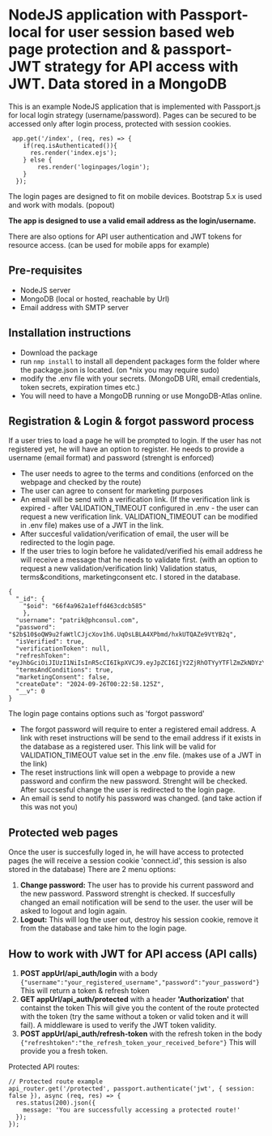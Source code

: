 # NodeJS application with Passport-local for user session based web page protection and & passport-JWT strategy for API access with JWT. Data stored in a MongoDB

This is an example NodeJS application that is implemented with Passport.js for local login strategy (username/password). Pages can be secured to be accessed only after login process, protected with session cookies.
```
 app.get('/index', (req, res) => {
    if(req.isAuthenticated()){
      res.render('index.ejs');
    } else {
        res.render('loginpages/login');
    }
  });
```

The login pages are designed to fit on mobile devices. Bootstrap 5.x is used and work with modals. (popout)

**The app is designed to use a valid email address as the login/username.**

There are also options for API user authentication and JWT tokens for resource access. (can be used for mobile apps for example)

## Pre-requisites
- NodeJS server
- MongoDB (local or hosted, reachable by Url)
- Email address with SMTP server

## Installation instructions
- Download the package
- run ```nmp install``` to install all dependent packages form the folder where the package.json is located. (on *nix you may require sudo)
- modify the .env file with your secrets. (MongoDB URI, email credentials, token secrets, expiration times etc.)
- You will need to have a MongoDB running or use MongoDB-Atlas online.

## Registration & Login & forgot password process

If a user tries to load a page he will be prompted to login.
If the user has not registered yet, he will have an option to register. He needs to provide a username (email format) and password (strenght is enforced)
- The user needs to agree to the terms and conditions (enforced on the webpage and checked by the route)
- The user can agree to consent for marketing purposes
- An email will be send with a verification link. (If the verification link is expired - after VALIDATION_TIMEOUT configured in .env - the user can request a new verification link. VALIDATION_TIMEOUT can be modified in .env file) makes use of a JWT in the link.
- After succesful validation/verification of email, the user will be redirected to the login page.
- If the user tries to login before he validated/verified his email address he will receive a message that he needs to validate first. (with an option to request a new validation/verification link)
Validation status, terms&conditions, marketingconsent etc. I stored in the database.
```
{
  "_id": {
    "$oid": "66f4a962a1effd463cdcb585"
    },
  "username": "patrik@phconsul.com",
  "password": "$2b$10$oQW9u2faWtlCJjcXov1h6.UqOsLBLA4XPbmd/hxkUTQAZe9VtYB2q",
  "isVerified": true,
  "verificationToken": null,
  "refreshToken": "eyJhbGciOiJIUzI1NiIsInR5cCI6IkpXVCJ9.eyJpZCI6IjY2ZjRhOTYyYTFlZmZkNDYzY2RjYjU4NSIsInVzZXJuYW1lIjoicGF0cmlrQHBoY29uc3VsLmNvbSIsImlhdCI6MTcyNzMxMTA5MCwiZXhwIjoxNzU4ODQ3MDkwfQ.TPWsq36VowHwnLlb7ttGQsGXu4dC8oGz0nzCTgGKE1k",
  "termsAndConditions": true,
  "marketingConsent": false,
  "createDate": "2024-09-26T00:22:58.125Z",
  "__v": 0
}
```

  
The login page contains options such as 'forgot password'
- The forgot password will require to enter a registered email address. A link with reset instructions will be send to the email address if it exists in the database as a registered user. This link will be valid for VALIDATION_TIMEOUT value set in the .env file. (makes use of a JWT in the link)
- The reset instructions link will open a webpage to provide a new password and confirm the new password. Strenght will be checked. After succsesful change the user is redirected to the login page.
- An email is send to notify his password was changed. (and take action if this was not you)

## Protected web pages
Once the user is succesfully loged in, he will have access to protected pages (he will receive a session cookie 'connect.id', this session is also stored in the database)
There are 2 menu options:
1. **Change password:** The user has to provide his current password and the new password. Password strenght is checked. If succesfully changed an email notification will be send to the user. the user will be asked to logout and login again.
2. **Logout:** This will log the user out, destroy his session cookie, remove it from the database and take him to the login page.


## How to work with JWT for API access (API calls)
1. **POST appUrl/api_auth/login** with a body ```{"username":"your_registered_username","password":"your_password"}```
This will return a token & refresh token
2. **GET appUrl/api_auth/protected** with a header **'Authorization'** that containst the token
This will give you the content of the route protected with the token (try the same without a token or valid token and it will fail).
A middleware is used to verify the JWT token validity.
3. **POST appUrl/api_auth/refresh-token** with the refresh token in the body ```{"refreshtoken":"the_refresh_token_your_received_before"}```
This will provide you a fresh token.

Protected API routes:

```
// Protected route example
api_router.get('/protected', passport.authenticate('jwt', { session: false }), async (req, res) => {
  res.status(200).json({
    message: 'You are successfully accessing a protected route!'
  });
});
```


